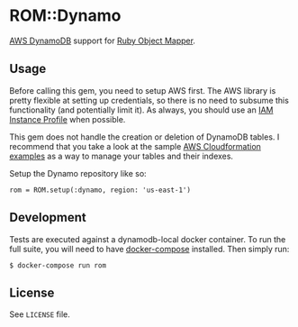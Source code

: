# ROM::Dynamo

[AWS DynamoDB](http://aws.amazon.com/dynamodb/) support for [Ruby Object Mapper](https://github.com/rom-rb/rom).

## Usage

Before calling this gem, you need to setup AWS first. The AWS library is pretty flexible at setting up credentials, so there is no need to subsume this functionality (and potentially limit it). As always, you should use an [IAM Instance Profile](http://docs.aws.amazon.com/sdkforruby/api/Aws/InstanceProfileCredentials.html) when possible.

This gem does not handle the creation or deletion of DynamoDB tables. I recommend that you take a look at the sample [AWS Cloudformation examples](http://docs.aws.amazon.com/AWSCloudFormation/latest/UserGuide/sample-templates-services-us-west-2.html#d0e67010) as a way to manage your tables and their indexes.

Setup the Dynamo repository like so:

```
rom = ROM.setup(:dynamo, region: 'us-east-1')
```

## Development

Tests are executed against a dynamodb-local docker container. To run the full suite, you will need to have [docker-compose](https://docs.docker.com/compose/install/) installed. Then simply run:

```
$ docker-compose run rom
```

## License

See `LICENSE` file.
